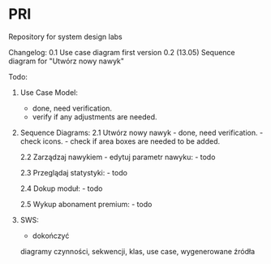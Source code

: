 # PRI
Repository for system design labs

Changelog:
0.1 Use case diagram first version
0.2 (13.05) Sequence diagram for "Utwórz nowy nawyk"


Todo:
1. Use Case Model:
	- done, need verification.
	- verify if any adjustments are needed.
	
2. Sequence Diagrams:
	2.1 Utwórz nowy nawyk
		- done, need verification.
		- check icons.
		- check if area boxes are needed to be added.
		
	2.2 Zarządzaj nawykiem - edytuj parametr nawyku:
		- todo
		
	2.3 Przeglądaj statystyki:
		- todo
	
	2.4 Dokup moduł:
		- todo
		
	2.5 Wykup abonament premium:
		- todo
	
3. SWS:
	- dokończyć
	
	
	diagramy czynności, sekwencji, klas, use case, wygenerowane źródła